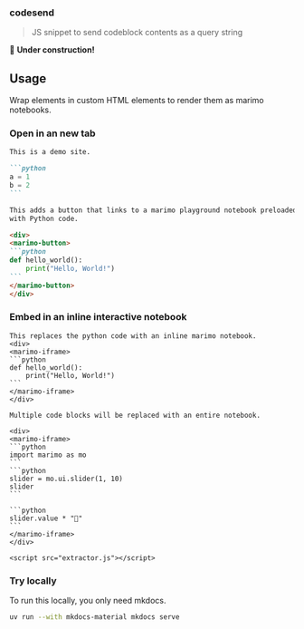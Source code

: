 ### codesend

> JS snippet to send codeblock contents as a query string

🚧 **Under construction!**

## Usage 


Wrap elements in custom HTML elements to render them as marimo notebooks.

### Open in an new tab
````md
This is a demo site.

```python
a = 1
b = 2
```

This adds a button that links to a marimo playground notebook preloaded
with Python code.

<div>
<marimo-button>
```python
def hello_world():
    print("Hello, World!")
```
</marimo-button>
</div>
````

### Embed in an inline interactive notebook

````
This replaces the python code with an inline marimo notebook.
<div>
<marimo-iframe>
```python
def hello_world():
    print("Hello, World!")
```
</marimo-iframe>
</div>

Multiple code blocks will be replaced with an entire notebook.

<div>
<marimo-iframe>
```python
import marimo as mo
```
```python
slider = mo.ui.slider(1, 10)
slider
```

```python
slider.value * "🍃"
```
</marimo-iframe>
</div>

<script src="extractor.js"></script>
````

### Try locally

To run this locally, you only need mkdocs. 

```bash
uv run --with mkdocs-material mkdocs serve
```
